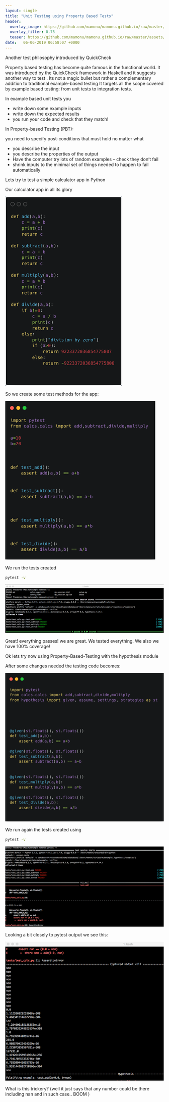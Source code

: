 ```yaml
---
layout: single
title: "Unit Testing using Property Based Tests"
header:
  overlay_image: https://github.com/mamonu/mamonu.github.io/raw/master/assets/hypt/cropped-bd1.jpg
  overlay_filter: 0.75
  teaser: https://github.com/mamonu/mamonu.github.io/raw/master/assets/hypt/cropped-bd1.jpg
date:   06-06-2019 06:58:07 +0000
---
```




Another test philosophy introduced by QuickCheck

Property based testing has become quite famous in the functional world. 
It was introduced by the QuickCheck framework in Haskell and it suggests another way to test . 
Its not a magic bullet but rather a complementary addition to traditional example-based testing 
It targets all the scope covered by example based testing: from unit tests to integration tests.


In example based unit tests you
- write down some example inputs
- write down the expected results
- you run your code and check that they match!

In Property-based Testing (PBT):

you need to specify post-conditions that must hold no matter what 

- you describe the input
- you describe the properties of the output
- Have the computer try lots of random examples – check they don’t fail
- shrink inputs to the minimal set of things needed to happen to fail automatically 


Lets try to test a simple calculator app in Python

Our calculator app in all its glory

![calc app](https://raw.githubusercontent.com/mamonu/mamonu.github.io/master/assets/hypt/calcs.png)


So we create some test methods for the app:

![calc app_t](https://github.com/mamonu/mamonu.github.io/raw/master/assets/hypt/pytestsimple1.png)

We run the tests created 


```bash
pytest -v
```

![calc pytest](https://github.com/mamonu/mamonu.github.io/raw/master/assets/hypt/pytestresult.png)

Great! everything passes! we are great. We tested everything. We also we have 100% coverage! 



Ok lets try now using Property-Based-Testing with the hypothesis module

After some changes needed the testing code becomes:

![calc hyptest](https://github.com/mamonu/mamonu.github.io/raw/master/assets/hypt/pytesthyp.png)



We run again the tests created using 

```bash
pytest -v
```



![calchyptestresults](https://github.com/mamonu/mamonu.github.io/raw/master/assets/hypt/pytesthypresult1.png)



Looking a bit closely to pytest output we  see this:

![calchyptestresult2](https://github.com/mamonu/mamonu.github.io/raw/master/assets/hypt/pytesthypresult2.png)


What is this trickery? (well it just says that any number could be there including nan and in such case.. BOOM )




